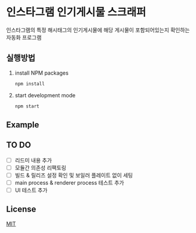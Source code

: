 # 인스타그램 인기게시물 스크래퍼

인스타그램의 특정 해시태그의 인기게시물에 해당 게시물이 포함되어있는지 확인하는 자동화 프로그램

## 실행방법

1. install NPM packages

   ```zsh
   npm install
   ```

2. start development mode

   ```zsh
   npm start
   ```

## Example

## TO DO

- [ ] 리드미 내용 추가
- [ ] 모듈간 의존성 리팩토링
- [ ] 빌드 & 릴리즈 설정 확인 및 보일러 플레이트 없이 세팅
- [ ] main process & renderer process 테스트 추가
- [ ] UI 테스트 추가

## License

[MIT](https://choosealicense.com/licenses/mit/)
